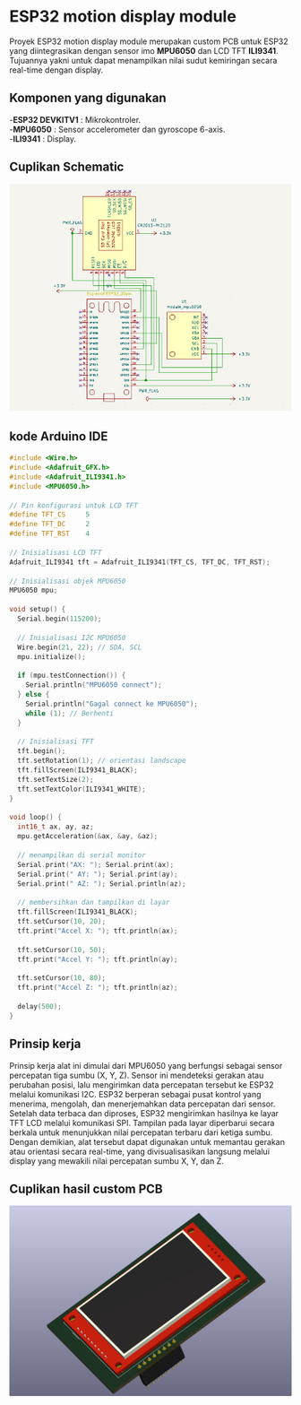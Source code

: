 # ESP32 motion display module
Proyek ESP32 motion display module merupakan custom PCB untuk ESP32 yang diintegrasikan dengan sensor imo **MPU6050** dan LCD TFT **ILI9341**. Tujuannya yakni untuk dapat menampilkan nilai sudut kemiringan secara real-time dengan display.
## Komponen yang digunakan
-**ESP32 DEVKITV1**  : Mikrokontroler.  
-**MPU6050**         : Sensor accelerometer dan gyroscope 6-axis.  
-**ILI9341**         : Display.  
## Cuplikan Schematic
![Skematik](images/schematic1.png)
## kode Arduino IDE
```cpp  
#include <Wire.h>
#include <Adafruit_GFX.h>
#include <Adafruit_ILI9341.h>
#include <MPU6050.h>

// Pin konfigurasi untuk LCD TFT
#define TFT_CS     5
#define TFT_DC     2
#define TFT_RST    4

// Inisialisasi LCD TFT
Adafruit_ILI9341 tft = Adafruit_ILI9341(TFT_CS, TFT_DC, TFT_RST);

// Inisialisasi objek MPU6050
MPU6050 mpu;

void setup() {
  Serial.begin(115200);

  // Inisialisasi I2C MPU6050
  Wire.begin(21, 22); // SDA, SCL
  mpu.initialize();

  if (mpu.testConnection()) {
    Serial.println("MPU6050 connect");
  } else {
    Serial.println("Gagal connect ke MPU6050");
    while (1); // Berhenti
  }

  // Inisialisasi TFT
  tft.begin();
  tft.setRotation(1); // orientasi landscape
  tft.fillScreen(ILI9341_BLACK);
  tft.setTextSize(2);
  tft.setTextColor(ILI9341_WHITE);
}

void loop() {
  int16_t ax, ay, az;
  mpu.getAcceleration(&ax, &ay, &az);

  // menampilkan di serial monitor
  Serial.print("AX: "); Serial.print(ax);
  Serial.print(" AY: "); Serial.print(ay);
  Serial.print(" AZ: "); Serial.println(az);

  // membersihkan dan tampilkan di layar
  tft.fillScreen(ILI9341_BLACK);
  tft.setCursor(10, 20);
  tft.print("Accel X: "); tft.println(ax);

  tft.setCursor(10, 50);
  tft.print("Accel Y: "); tft.println(ay);

  tft.setCursor(10, 80);
  tft.print("Accel Z: "); tft.println(az);

  delay(500);
}
```
## Prinsip kerja
Prinsip kerja alat ini dimulai dari MPU6050 yang berfungsi sebagai sensor percepatan tiga sumbu (X, Y, Z). Sensor ini mendeteksi gerakan atau perubahan posisi, lalu mengirimkan data percepatan tersebut ke ESP32 melalui komunikasi I2C.
ESP32 berperan sebagai pusat kontrol yang menerima, mengolah, dan menerjemahkan data percepatan dari sensor. Setelah data terbaca dan diproses, ESP32 mengirimkan hasilnya ke layar TFT LCD melalui komunikasi SPI. Tampilan pada layar diperbarui secara berkala untuk menunjukkan nilai percepatan terbaru dari ketiga sumbu. Dengan demikian, alat tersebut dapat digunakan untuk memantau gerakan atau orientasi secara real-time, yang divisualisasikan langsung melalui display yang mewakili nilai percepatan sumbu X, Y, dan Z.
## Cuplikan hasil custom PCB
![3d custopm pcb](images/custompcb.png)


